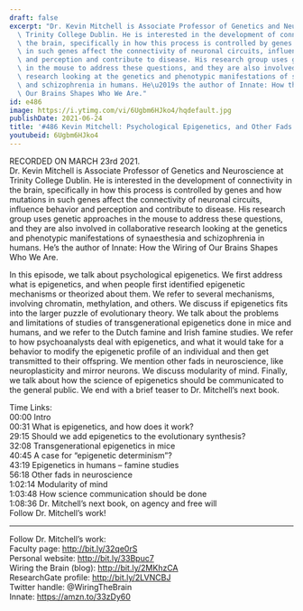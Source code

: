 ```yaml
---
draft: false
excerpt: "Dr. Kevin Mitchell is Associate Professor of Genetics and Neuroscience at\
  \ Trinity College Dublin. He is interested in the development of connectivity in\
  \ the brain, specifically in how this process is controlled by genes and how mutations\
  \ in such genes affect the connectivity of neuronal circuits, influence behavior\
  \ and perception and contribute to disease. His research group uses genetic approaches\
  \ in the mouse to address these questions, and they are also involved in collaborative\
  \ research looking at the genetics and phenotypic manifestations of synaesthesia\
  \ and schizophrenia in humans. He\u2019s the author of Innate: How the Wiring of\
  \ Our Brains Shapes Who We Are."
id: e486
image: https://i.ytimg.com/vi/6Ugbm6HJko4/hqdefault.jpg
publishDate: 2021-06-24
title: '#486 Kevin Mitchell: Psychological Epigenetics, and Other Fads in Neuroscience'
youtubeid: 6Ugbm6HJko4
---
```

RECORDED ON MARCH 23rd 2021.  
Dr. Kevin Mitchell is Associate Professor of Genetics and Neuroscience at Trinity College Dublin. He is interested in the development of connectivity in the brain, specifically in how this process is controlled by genes and how mutations in such genes affect the connectivity of neuronal circuits, influence behavior and perception and contribute to disease. His research group uses genetic approaches in the mouse to address these questions, and they are also involved in collaborative research looking at the genetics and phenotypic manifestations of synaesthesia and schizophrenia in humans. He’s the author of Innate: How the Wiring of Our Brains Shapes Who We Are.

In this episode, we talk about psychological epigenetics. We first address what is epigenetics, and when people first identified epigenetic mechanisms or theorized about them. We refer to several mechanisms, involving chromatin, methylation, and others. We discuss if epigenetics fits into the larger puzzle of evolutionary theory. We talk about the problems and limitations of studies of transgenerational epigenetics done in mice and humans, and we refer to the Dutch famine and Irish famine studies. We refer to how psychoanalysts deal with epigenetics, and what it would take for a behavior to modify the epigenetic profile of an individual and then get transmitted to their offspring. We mention other fads in neuroscience, like neuroplasticity and mirror neurons. We discuss modularity of mind. Finally, we talk about how the science of epigenetics should be communicated to the general public. We end with a brief teaser to Dr. Mitchell’s next book.

Time Links:  
00:00 Intro  
00:31  What is epigenetics, and how does it work?  
29:15  Should we add epigenetics to the evolutionary synthesis?  
32:08  Transgenerational epigenetics in mice  
40:45  A case for “epigenetic determinism”?  
43:19  Epigenetics in humans – famine studies  
56:18  Other fads in neuroscience  
1:02:14  Modularity of mind  
1:03:48  How science communication should be done  
1:08:36  Dr. Mitchell’s next book, on agency and free will  
  Follow Dr. Mitchell’s work!

---

Follow Dr. Mitchell’s work:  
Faculty page: http://bit.ly/32qe0rS  
Personal website: http://bit.ly/33Bpuc7  
Wiring the Brain (blog): http://bit.ly/2MKhzCA  
ResearchGate profile: http://bit.ly/2LVNCBJ  
Twitter handle: @WiringTheBrain  
Innate: https://amzn.to/33zDy60
